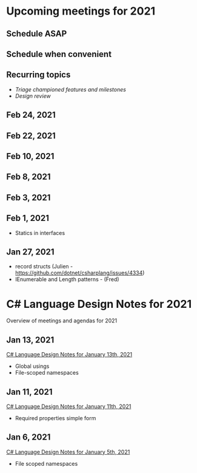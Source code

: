 # Upcoming meetings for 2021

## Schedule ASAP

## Schedule when convenient

## Recurring topics

- *Triage championed features and milestones*
- *Design review*

## Feb 24, 2021

## Feb 22, 2021

## Feb 10, 2021

## Feb 8, 2021

## Feb 3, 2021

## Feb 1, 2021

- Statics in interfaces

## Jan 27, 2021

- record structs (Julien - https://github.com/dotnet/csharplang/issues/4334)
- IEnumerable and Length patterns - (Fred)


# C# Language Design Notes for 2021

Overview of meetings and agendas for 2021

## Jan 13, 2021

[C# Language Design Notes for January 13th, 2021](https://github.com/dotnet/csharplang/blob/master/meetings/2021/LDM-2021-01-13.md)

- Global usings
- File-scoped namespaces

## Jan 11, 2021

[C# Language Design Notes for January 11th, 2021](https://github.com/dotnet/csharplang/blob/master/meetings/2021/LDM-2021-01-11.md)

- Required properties simple form

## Jan 6, 2021

[C# Language Design Notes for January 5th, 2021](https://github.com/dotnet/csharplang/blob/master/meetings/2021/LDM-2021-01-05.md)

- File scoped namespaces
